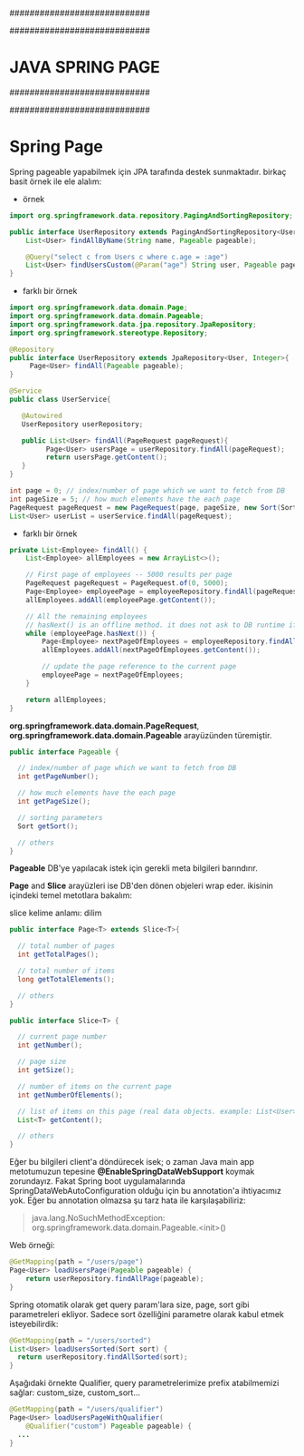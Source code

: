 ############################

############################
# JAVA SPRING PAGE
############################

############################

# Spring Page

Spring pageable yapabilmek için JPA tarafında destek sunmaktadır. birkaç basit örnek ile ele alalım:

- örnek

```java
import org.springframework.data.repository.PagingAndSortingRepository;

public interface UserRepository extends PagingAndSortingRepository<User, Integer> {
    List<User> findAllByName(String name, Pageable pageable);

    @Query("select c from Users c where c.age = :age")
    List<User> findUsersCustom(@Param("age") String user, Pageable pageable);
}
```

- farklı bir örnek

```java
import org.springframework.data.domain.Page;
import org.springframework.data.domain.Pageable;
import org.springframework.data.jpa.repository.JpaRepository;
import org.springframework.stereotype.Repository;

@Repository
public interface UserRepository extends JpaRepository<User, Integer>{
     Page<User> findAll(Pageable pageable);
}
```

```java
@Service
public class UserService{

   @Autowired
   UserRepository userRepository;

   public List<User> findAll(PageRequest pageRequest){
         Page<User> usersPage = userRepository.findAll(pageRequest);
         return usersPage.getContent();
   }
}
```

```java
int page = 0; // index/number of page which we want to fetch from DB
int pageSize = 5; // how much elements have the each page
PageRequest pageRequest = new PageRequest(page, pageSize, new Sort(Sort.Direction.DESC, "userId"));
List<User> userList = userService.findAll(pageRequest);
```

- farklı bir örnek

```java
private List<Employee> findAll() {
    List<Employee> allEmployees = new ArrayList<>();

    // First page of employees -- 5000 results per page
    PageRequest pageRequest = PageRequest.of(0, 5000);
    Page<Employee> employeePage = employeeRepository.findAll(pageRequest);
    allEmployees.addAll(employeePage.getContent());

    // All the remaining employees
    // hasNext() is an offline method. it does not ask to DB runtime if another record(Employee) exist. it a simple fixed boolean inside employeePage instance.
    while (employeePage.hasNext()) {
        Page<Employee> nextPageOfEmployees = employeeRepository.findAll(employeePage.nextPageable());
        allEmployees.addAll(nextPageOfEmployees.getContent());

        // update the page reference to the current page
        employeePage = nextPageOfEmployees;
    }

    return allEmployees;
}
```

__org.springframework.data.domain.PageRequest__, __org.springframework.data.domain.Pageable__ arayüzünden türemiştir.

```java
public interface Pageable {

  // index/number of page which we want to fetch from DB
  int getPageNumber();

  // how much elements have the each page
  int getPageSize();

  // sorting parameters
  Sort getSort();

  // others
}
```

__Pageable__ DB'ye yapılacak istek için gerekli meta bilgileri barındırır.

__Page__ and __Slice__ arayüzleri ise DB'den dönen objeleri wrap eder. ikisinin içindeki temel metotlara bakalım:

slice kelime anlamı: dilim

```java
public interface Page<T> extends Slice<T>{

  // total number of pages
  int getTotalPages();

  // total number of items
  long getTotalElements();

  // others
}
```

```java
public interface Slice<T> {

  // current page number
  int getNumber();

  // page size
  int getSize();

  // number of items on the current page
  int getNumberOfElements();

  // list of items on this page (real data objects. example: List<User>)
  List<T> getContent();

  // others
}
```

Eğer bu bilgileri client'a döndürecek isek; o zaman Java main app metotumuzun tepesine __@EnableSpringDataWebSupport__ koymak zorundayız. Fakat Spring boot uygulamalarında SpringDataWebAutoConfiguration olduğu için bu annotation'a ihtiyacımız yok. Eğer bu annotation olmazsa şu tarz hata ile karşılaşabiliriz:

> java.lang.NoSuchMethodException: org.springframework.data.domain.Pageable.\<init\>()

Web örneği:

```java
@GetMapping(path = "/users/page")
Page<User> loadUsersPage(Pageable pageable) {
    return userRepository.findAllPage(pageable);
}
```

Spring otomatik olarak get query param'lara size, page, sort gibi parametreleri ekliyor. Sadece sort özelliğini parametre olarak kabul etmek isteyebilirdik:

```java
@GetMapping(path = "/users/sorted")
List<User> loadUsersSorted(Sort sort) {
  return userRepository.findAllSorted(sort);
}
```

Aşağıdaki örnekte Qualifier, query parametrelerimize prefix atabilmemizi sağlar: custom_size, custom_sort...

```java
@GetMapping(path = "/users/qualifier")
Page<User> loadUsersPageWithQualifier(
    @Qualifier("custom") Pageable pageable) {
  ...
}
```

